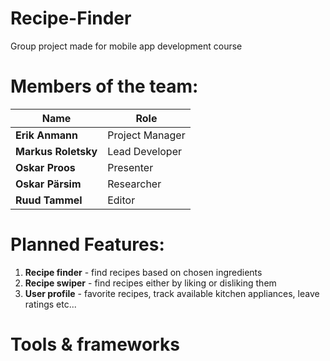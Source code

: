 # Recipe-Finder
Group project made for mobile app development course

# Members of the team:

| Name             | Role            |
|------------------|-----------------|
| **Erik Anmann**     | Project Manager |
| **Markus Roletsky** | Lead Developer  |
| **Oskar Proos**     | Presenter        |
| **Oskar Pärsim**    | Researcher       |
| **Ruud Tammel**     | Editor           |

# Planned Features:
1) **Recipe finder** - find recipes based on chosen ingredients
2) **Recipe swiper** - find recipes either by liking or disliking them
3) **User profile** - favorite recipes, track available kitchen appliances, leave ratings etc...

# Tools & frameworks
